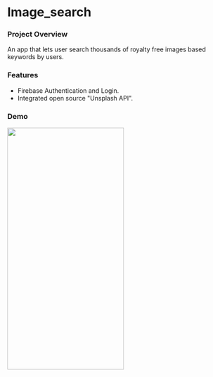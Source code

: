 # Image_search

### Project Overview
An app that lets user search thousands of royalty free images based keywords by users.

### Features
- Firebase Authentication and Login.
- Integrated open source "Unsplash API".

### Demo

<img src="https://user-images.githubusercontent.com/86222915/197356664-c7091200-3d77-485e-a277-bb17188ab157.mp4" height="550" width="265">

